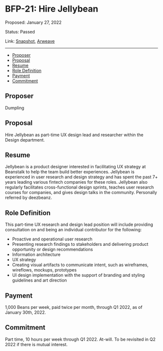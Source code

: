 # BFP-21: Hire Jellybean

Proposed: January 27, 2022

Status: Passed

Link: [Snapshot](https://snapshot.org/#/beanstalkfarms.eth/proposal/0x7482a076610130c0b84c923a885a5e20eac3123a48e3a2d9087fa3b63ac36c6c), [Arweave](https://arweave.net/vgG86jZngc9VJvTp_TiOpXJdXKkNylRixfByPezhkfM)

---

- [Proposer](#proposer)
- [Proposal](#proposal)
- [Resume](#resume)
- [Role Definition](#role-definition)
- [Payment](#payment)
- [Commitment](#commitment)

## Proposer

Dumpling

## Proposal

Hire Jellybean as part-time UX design lead and researcher within the Design department.

## Resume

Jellybean is a product designer interested in facilitating UX strategy at Beanstalk to help the team build better experiences. Jellybean is experienced in user research and design strategy and has spent the past 7+ years leading various fintech companies for these roles. Jellybean also regularly facilitates cross-functional design sprints, teaches user research courses for companies, and gives design talks in the community. Personally referred by deezbeanz.

## Role Definition

This part-time UX research and design lead position will include providing consultation on and being an individual contributor for the following:

- Proactive and operational user research
- Presenting research findings to stakeholders and delivering product opportunity or design recommendations
- Information architecture
- UX strategy
- Creating visual artifacts to communicate intent, such as wireframes, wireflows, mockups, prototypes
- UI design implementation with the support of branding and styling guidelines and art direction

## Payment

1,000 Beans per week, paid twice per month, through Q1 2022, as of January 30th, 2022.

## Commitment

Part time, 10 hours per week through Q1 2022. At-will. To be revisited in Q2 2022 if there is mutual interest.
